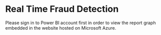 # Real Time Fraud Detection

Please sign in to Power BI account first in order to view the report graph embedded in the website hosted on Microsoft Azure.
